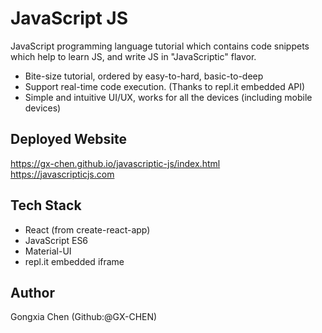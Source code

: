 # JavaScript JS

JavaScript programming language tutorial which contains code snippets which help to learn JS, and write JS in "JavaScriptic" flavor.

- Bite-size tutorial, ordered by easy-to-hard, basic-to-deep
- Support real-time code execution. (Thanks to repl.it embedded API)
- Simple and intuitive UI/UX, works for all the devices (including mobile devices)

## Deployed Website

https://gx-chen.github.io/javascriptic-js/index.html
https://javascripticjs.com

## Tech Stack

- React (from create-react-app)
- JavaScript ES6
- Material-UI
- repl.it embedded iframe

## Author

Gongxia Chen (Github:@GX-CHEN)
